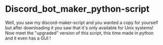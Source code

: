 # Discord_bot_maker_python-script
 Well, you saw my discord-maker-script and you wanted a copy for yourself but after downloading it you saw that it's only available for Unix systems! Now meet the "upgraded" version of this script,  this time made in python and it even has a GUI ! 

